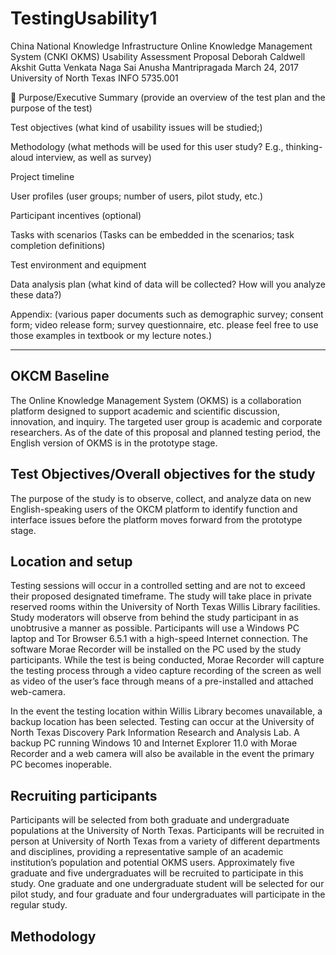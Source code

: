 # TestingUsability1
China National Knowledge Infrastructure Online Knowledge Management System (CNKI OKMS) Usability Assessment Proposal
Deborah Caldwell
Akshit Gutta
Venkata Naga Sai Anusha Mantripragada 
March 24, 2017
University of North Texas
INFO 5735.001


Purpose/Executive Summary (provide an overview of the test plan and the purpose of the test)

Test objectives (what kind of usability issues will be studied;)

Methodology (what methods will be used for this user study? E.g., thinking-aloud interview, as well as survey)

Project timeline

User profiles (user groups; number of users, pilot study, etc.)

Participant incentives (optional)

Tasks with scenarios (Tasks can be embedded in the scenarios; task completion definitions)

Test environment and equipment

Data analysis plan (what kind of data will be collected? How will you analyze these data?)

Appendix: (various paper documents such as demographic survey; consent form; video release form; survey questionnaire, etc. please feel free to use those examples in textbook or my lecture notes.)



---

## OKCM Baseline

The Online Knowledge Management System (OKMS) is a collaboration platform designed to support academic and scientific discussion, innovation, and inquiry. The targeted user group is academic and corporate researchers. As of the date of this proposal and planned testing period, the English version of OKMS is in the prototype stage.

## Test Objectives/Overall objectives for the study
The purpose of the study is to observe, collect, and analyze data on new English-speaking users of the OKCM platform to identify function and interface issues before the platform moves forward from the prototype stage. 

## Location and setup
Testing sessions will occur in a controlled setting and are not to exceed their proposed designated timeframe. The study will take place in private reserved rooms within the University of North Texas Willis Library facilities. Study moderators will observe from behind the study participant in as unobtrusive a manner as possible. Participants will use a Windows PC laptop and Tor Browser 6.5.1 with a high-speed Internet connection. The software Morae Recorder will be installed on the PC used by the study participants. While the test is being conducted, Morae Recorder will capture the testing process through a video capture recording of the screen as well as video of the user’s face through means of a pre-installed and attached web-camera. 

In the event the testing location within Willis Library becomes unavailable, a backup location has been selected. Testing can occur at the University of North Texas Discovery Park Information Research and Analysis Lab. A backup PC running Windows 10 and Internet Explorer 11.0 with Morae Recorder and a web camera will also be available in the event the primary PC becomes inoperable. 

## Recruiting participants

Participants will be selected from both graduate and undergraduate populations at the University of North Texas. Participants will be recruited in person at University of North Texas from a variety of different departments and disciplines, providing a representative sample of an academic institution’s population and potential OKMS users. Approximately five graduate and five undergraduates will be recruited to participate in this study. One graduate and one undergraduate student will be selected for our pilot study, and four graduate and four undergraduates will participate in the regular study. 

## Methodology

